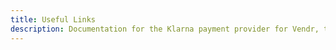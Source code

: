 ```yaml
---
title: Useful Links
description: Documentation for the Klarna payment provider for Vendr, the eCommerce solution for Umbraco v8+
---
```


<work-in-progress />